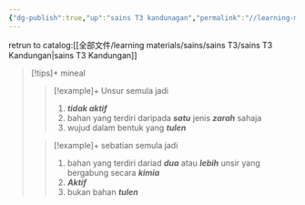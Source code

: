 ```yaml
---
{"dg-publish":true,"up":"sains T3 kandunagan","permalink":"//learning-materials/sains/sains-t3/bab4-kereaktifan-logam/","dgPassFrontmatter":true}
---
```


retrun to catalog:[[全部文件/learning materials/sains/sains T3/sains T3 Kandungan\|sains T3 Kandungan]]

> [!tips]+ mineal 
> 
>>[!example]+ Unsur semula jadi 
>>1. ***tidak aktif***
>>2. bahan yang terdiri daripada ***satu*** jenis ***zarah*** sahaja
>>3. wujud dalam bentuk yang ***tulen*** 
>
>>[!example]+ sebatian semula jadi 
>>1. bahan yang terdiri dariad ***dua*** atau ***lebih*** unsir yang bergabung secara ***kimia***
>>2. ***Aktif***
>>3. bukan bahan ***tulen***

